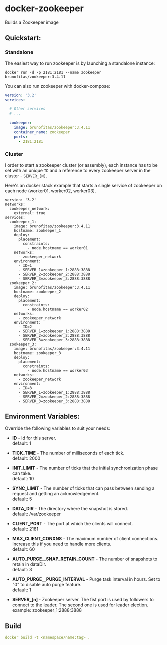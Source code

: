 # docker-zookeeper

Builds a Zookeeper image


## Quickstart:

### Standalone
The easiest way to run zookeeper is by launching a standalone instance:

```
docker run -d -p 2181:2181 --name zookeeper brunofitas/zookeeper:3.4.11
```

You can also run zookeeper with docker-compose:

```yaml
version: '3.2'
services:

  # Other services
  # ...
  
  zookeeper:
    image: brunofitas/zookeeper:3.4.11
    container_name: zookeeper
    ports:
      - 2181:2181
```


### Cluster 
I order to start a zookeeper cluster (or assembly), each instance has to be set with an unique ```ID``` and
a reference to every zookeeper server in the cluster - ```SERVER_[N]```. 

Here's an docker stack example that starts a single service of zookeeper on each 
node (worker01, worker02, worker03).


```
version: '3.2'
networks:
  zookeeper_network:
    external: true
services:
  zookeeper_1:
    image: brunofitas/zookeeper:3.4.11
    hostname: zookeeper_1
    deploy:
      placement:
        constraints:
          - node.hostname == worker01
    networks:
      - zookeeper_network
    environment:
      - ID=1
      - SERVER_1=zookeeper_1:2888:3888
      - SERVER_2=zookeeper_2:2888:3888
      - SERVER_3=zookeeper_3:2888:3888
  zookeeper_2:
    image: brunofitas/zookeeper:3.4.11
    hostname: zookeeper_2
    deploy:
      placement:
        constraints:
          - node.hostname == worker02
    networks:
      - zookeeper_network
    environment:
      - ID=2
      - SERVER_1=zookeeper_1:2888:3888
      - SERVER_2=zookeeper_2:2888:3888
      - SERVER_3=zookeeper_3:2888:3888
  zookeeper_3:
    image: brunofitas/zookeeper:3.4.11
    hostname: zookeeper_3
    deploy:
      placement:
        constraints:
          - node.hostname == worker03
    networks:
      - zookeeper_network
    environment:
      - ID=3
      - SERVER_1=zookeeper_1:2888:3888
      - SERVER_2=zookeeper_2:2888:3888
      - SERVER_3=zookeeper_3:2888:3888
```


## Environment Variables:  


Override the following variables to suit your needs:


- <b>ID</b> - Id for this server.<br>
default: 1 

- <b>TICK_TIME</b> - The number of milliseconds of each tick. <br>
default: 2000

- <b>INIT_LIMIT</b> - The number of ticks that the initial synchronization phase can take. <br>
default: 10 

- <b>SYNC_LIMIT</b> - The number of ticks that can pass between sending a request and getting an acknowledgement. <br>
default: 5 

- <b>DATA_DIR</b> - The directory where the snapshot is stored. <br>
default: /var/zookeeper

- <b>CLIENT_PORT</b> - The port at which the clients will connect.<br>
default: 2181


- <b>MAX_CLIENT_CONXNS</b> - The maximum number of client connections. Increase this if you need to handle more clients.<br>
default: 60

- <b>AUTO_PURGE__SNAP_RETAIN_COUNT</b> - The number of snapshots to retain in dataDir. <br>
default: 3

- <b>AUTO_PURGE__PURGE_INTERVAL</b> - Purge task interval in hours. Set to "0" to disable auto purge feature.<br>
default: 1


- <b>SERVER_[n] </b> - Zookeeper server. The fist port is used by followers to connect to the leader. The second one is used for leader election. <br>
example: zookeeper_1:2888:3888

## Build

```yaml
docker build -t <namespace/name:tag> .
```